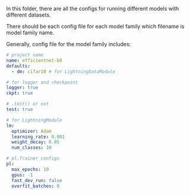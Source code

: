 In this folder, there are all the configs for running different models with different datasets.

There should be each config file for each model family which filename is model family name.

Generally, config file for the model family includes:

```yaml
# project name
name: efficientnet-b0
defaults:
  - dm: cifar10 # for LightningDataModule

# for logger and checkpoint
logger: true
ckpt: true

# .test() or not
test: true

# for LightningModule
lm:
  optimizer: Adam
  learning_rate: 0.001
  weight_decay: 0.05
  num_classes: 10

# pl.Trainer configs
pl:
  max_epochs: 10
  gpus: -1
  fast_dev_run: false
  overfit_batches: 0
```
